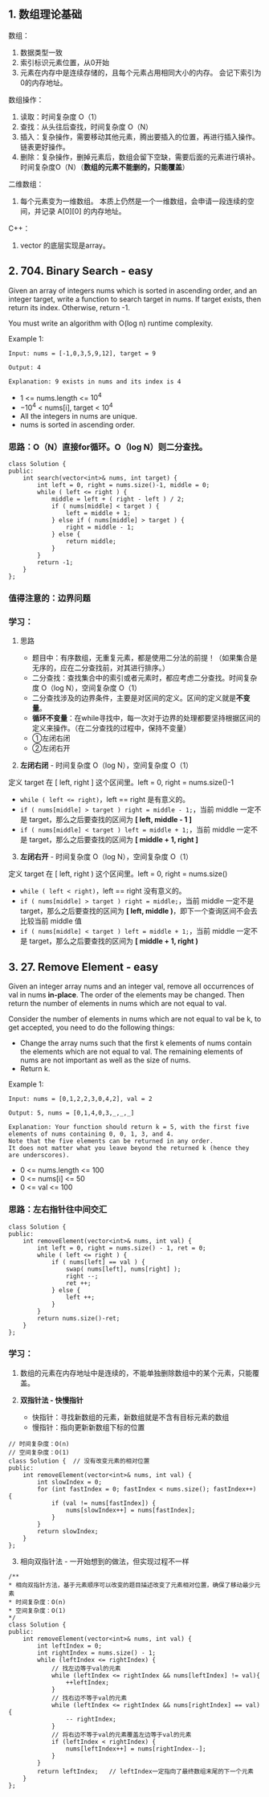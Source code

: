 ## 1. 数组理论基础

数组：
1. 数据类型一致
2. 索引标识元素位置，从0开始
3. 元素在内存中是连续存储的，且每个元素占用相同大小的内存。 会记下索引为0的内存地址。

数组操作：
1. 读取：时间复杂度 O（1）
2. 查找：从头往后查找，时间复杂度 O（N）
3. 插入：复杂操作，需要移动其他元素，腾出要插入的位置，再进行插入操作。 链表更好操作。
4. 删除：复杂操作，删掉元素后，数组会留下空缺，需要后面的元素进行填补。 时间复杂度O（N）（**数组的元素不能删的，只能覆盖**）

二维数组：
1. 每个元素变为一维数组。 本质上仍然是一个一维数组，会申请一段连续的空间，并记录 A[0][0] 的内存地址。

C++：
1. vector 的底层实现是array。

## 2. 704. Binary Search - easy
Given an array of integers nums which is sorted in ascending order, and an integer target, write a function to search target in nums. If target exists, then return its index. Otherwise, return -1.

You must write an algorithm with O(log n) runtime complexity.

Example 1:

`Input: nums = [-1,0,3,5,9,12], target = 9`

`Output: 4`

`Explanation: 9 exists in nums and its index is 4`

- 1 <= nums.length <= $10^4$
- $-10^4$ < nums[i], target < $10^4$
- All the integers in nums are unique.
- nums is sorted in ascending order.

### 思路：O（N）直接for循环。O（log N）则二分查找。

```
class Solution {
public:
    int search(vector<int>& nums, int target) {
        int left = 0, right = nums.size()-1, middle = 0;
        while ( left <= right ) {
            middle = left + ( right - left ) / 2;
            if ( nums[middle] < target ) {
                left = middle + 1;
            } else if ( nums[middle] > target ) {
                right = middle - 1;
            } else {
                return middle;
            }
        }
        return -1;
    }
};
```

### 值得注意的：**边界问题**

### 学习：

1. 思路
   - 题目中：有序数组，无重复元素，都是使用二分法的前提！（如果集合是无序的，应在二分查找前，对其进行排序。）
   - 二分查找：查找集合中的索引或者元素时，都应考虑二分查找。时间复杂度 O（log N），空间复杂度  O（1）
   - 二分查找涉及的边界条件，主要是对区间的定义。区间的定义就是**不变量**。
   - **循环不变量**：在while寻找中，每一次对于边界的处理都要坚持根据区间的定义来操作。（在二分查找的过程中，保持不变量）
   - ①左闭右闭
   - ②左闭右开

2. **左闭右闭** - 时间复杂度 O（log N），空间复杂度  O（1）

定义 target 在 [ left, right ] 这个区间里。left = 0, right = nums.size()-1

- `while ( left <= right)`，left == right 是有意义的。
- `if ( nums[middle] > target ) right = middle - 1;`，当前 middle 一定不是 target，那么之后要查找的区间为 **[ left, middle - 1 ]**
- `if ( nums[middle] < target ) left = middle + 1;`，当前 middle 一定不是 target，那么之后要查找的区间为 **[ middle + 1, right ]**

3. **左闭右开** - 时间复杂度 O（log N），空间复杂度  O（1）

定义 target 在 [ left, right ) 这个区间里。left = 0, right = nums.size()

- `while ( left < right)`，left == right 没有意义的。
- `if ( nums[middle] > target ) right = middle;`，当前 middle 一定不是 target，那么之后要查找的区间为 **[ left, middle )**，即下一个查询区间不会去比较当前 middle 值
- `if ( nums[middle] < target ) left = middle + 1;`，当前 middle 一定不是 target，那么之后要查找的区间为 **[ middle + 1, right )**

## 3. 27. Remove Element - easy

Given an integer array nums and an integer val, remove all occurrences of val in nums **in-place**. The order of the elements may be changed. Then return the number of elements in nums which are not equal to val.

Consider the number of elements in nums which are not equal to val be k, to get accepted, you need to do the following things:

- Change the array nums such that the first k elements of nums contain the elements which are not equal to val. The remaining elements of nums are not important as well as the size of nums.
- Return k.

Example 1:

`Input: nums = [0,1,2,2,3,0,4,2], val = 2`

`Output: 5, nums = [0,1,4,0,3,_,_,_]`

```
Explanation: Your function should return k = 5, with the first five elements of nums containing 0, 0, 1, 3, and 4.
Note that the five elements can be returned in any order.
It does not matter what you leave beyond the returned k (hence they are underscores).
```

- 0 <= nums.length <= 100
- 0 <= nums[i] <= 50
- 0 <= val <= 100

### 思路：左右指针往中间交汇

```
class Solution {
public:
    int removeElement(vector<int>& nums, int val) {
        int left = 0, right = nums.size() - 1, ret = 0;
        while ( left <= right ) {
            if ( nums[left] == val ) {
                swap( nums[left], nums[right] );
                right --;
                ret ++;
            } else {
                left ++;
            }
        }
        return nums.size()-ret;
    }
};
```

### 学习：

1. 数组的元素在内存地址中是连续的，不能单独删除数组中的某个元素，只能覆盖。

2. **双指针法 - 快慢指针**
   - 快指针：寻找新数组的元素，新数组就是不含有目标元素的数组
   - 慢指针：指向更新新数组下标的位置

```
// 时间复杂度：O(n)
// 空间复杂度：O(1)
class Solution {  // 没有改变元素的相对位置
public:
    int removeElement(vector<int>& nums, int val) {
        int slowIndex = 0;
        for (int fastIndex = 0; fastIndex < nums.size(); fastIndex++) {
            if (val != nums[fastIndex]) {
                nums[slowIndex++] = nums[fastIndex];
            }
        }
        return slowIndex;
    }
};
```

3. 相向双指针法 - 一开始想到的做法，但实现过程不一样

```
/**
* 相向双指针方法，基于元素顺序可以改变的题目描述改变了元素相对位置，确保了移动最少元素
* 时间复杂度：O(n)
* 空间复杂度：O(1)
*/
class Solution {
public:
    int removeElement(vector<int>& nums, int val) {
        int leftIndex = 0;
        int rightIndex = nums.size() - 1;
        while (leftIndex <= rightIndex) {
            // 找左边等于val的元素
            while (leftIndex <= rightIndex && nums[leftIndex] != val){
                ++leftIndex;
            }
            // 找右边不等于val的元素
            while (leftIndex <= rightIndex && nums[rightIndex] == val) {
                -- rightIndex;
            }
            // 将右边不等于val的元素覆盖左边等于val的元素
            if (leftIndex < rightIndex) {
                nums[leftIndex++] = nums[rightIndex--];
            }
        }
        return leftIndex;   // leftIndex一定指向了最终数组末尾的下一个元素
    }
};
```
